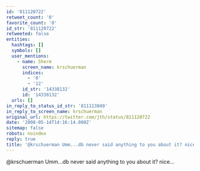 ```yaml
---
id: '811120722'
retweet_count: '0'
favorite_count: '0'
id_str: '811120722'
retweeted: false
entities:
  hashtags: []
  symbols: []
  user_mentions:
    - name: Sherm
      screen_name: krschuerman
      indices:
        - '0'
        - '12'
      id_str: '14338132'
      id: '14338132'
  urls: []
in_reply_to_status_id_str: '811113049'
in_reply_to_screen_name: krschuerman
original_url: https://twitter.com/jth/status/811120722
date: '2008-05-14T14:16:14.000Z'
sitemap: false
robots: noindex
reply: true
title: '@krschuerman Umm...db never said anything to you about it? nice...'
---
```


@krschuerman Umm...db never said anything to you about it? nice...